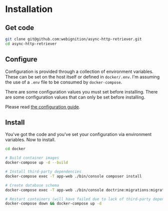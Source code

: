 # Installation

## Get code
```bash
git clone git@github.com:webignition/async-http-retriever.git
cd async-http-retriever
```

## Configure

Configuration is provided through a collection of environment variables. These can be set on the host itself 
or defined in `docker/.env`. I'm assuming the use of a `.env` file to be consumed by `docker-compose`.

There are some configuration values you must set before installing. There are some configuration values
that can only be set before installing. 

Please read [the configuration guide](/docs/configuration.md).

## Install

You've got the code and you've set your configuration via environment variables. Now to install.

```bash
cd docker

# Build container images
docker-compose up -d --build

# Install third-party dependencies
docker-compose exec -T app-web ./bin/console composer install

# Create database schema
docker-compose exec -T app-web ./bin/console doctrine:migrations:migrate --no-interaction

# Restart containers (will have failed due to lack of third-party dependencies and lack of database schema)
docker-compose down && docker-compose up -d
```
